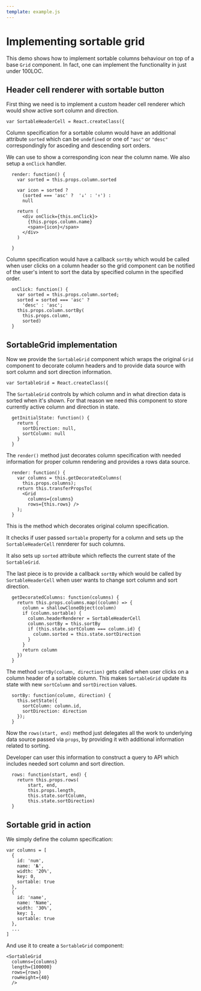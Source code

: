 ```yaml
---
template: example.js
---
```


# Implementing sortable grid

This demo shows how to implement sortable columns behaviour on top of a base
`Grid` component. In fact, one can implement the functionality in just under
100LOC.

## Header cell renderer with sortable button

First thing we need is to implement a custom header cell renderer
which would show active sort column and direction.

```
var SortableHeaderCell = React.createClass({
```

Column specification for a sortable column would have an additional attribute
`sorted` which can be `undefined` or one of `"asc"` or `"desc"` correspondingly
for asceding and descending sort orders.

We can use to show a corresponding icon near the column name. We also setup a
`onClick` handler.

```
  render: function() {
    var sorted = this.props.column.sorted

    var icon = sorted ?
      (sorted === 'asc' ?  '↓' : '↑') :
      null

    return (
      <div onClick={this.onClick}>
        {this.props.column.name}
        <span>{icon}</span>
      </div>
    )

  }
```

Column specification would have a callback `sortBy` which would be called when
user clicks on a column header so the grid component can be notified of the
user's intent to sort the data by specified column in the specified order.

```
  onClick: function() {
    var sorted = this.props.column.sorted;
    sorted = sorted === 'asc' ?
      'desc' : 'asc';
    this.props.column.sortBy(
      this.props.column,
      sorted)
  }
```

## SortableGrid implementation

Now we provide the `SortableGrid` component which wraps the original `Grid`
component to decorate column headers and to provide data source with sort
column and sort direction information.

```
var SortableGrid = React.createClass({
```

The `SortableGrid` controls by which column and in what direction data is
sorted when it's shown. For that reason we need this component to store
currently active column and direction in state.

```
  getInitialState: function() {
    return {
      sortDirection: null,
      sortColumn: null
    }
  }
```

The `render()` method just decorates column specification with needed
information for proper column rendering and provides a rows data source.

```
  render: function() {
    var columns = this.getDecoratedColumns(
      this.props.columns);
    return this.transferPropsTo(
      <Grid
        columns={columns}
        rows={this.rows} />
    );
  }
```

This is the method which decorates original column specification.

It checks if user passed `sortable` property for a column and sets up the
`SortableHeaderCell` renrderer for such columns.

It also sets up `sorted` attribute which reflects the current state of the
`SortableGrid`.

The last piece is to provide a callback `sortBy` which would be called by
`SortableHeaderCell` when user wants to change sort column and sort direction.

```
  getDecoratedColumns: function(columns) {
    return this.props.columns.map((column) => {
      column = shallowCloneObject(column)
      if (column.sortable) {
        column.headerRenderer = SortableHeaderCell
        column.sortBy = this.sortBy
        if (this.state.sortColumn === column.id) {
          column.sorted = this.state.sortDirection
        }
      }
      return column
    })
  }
```

The method `sortBy(column, direction)` gets called when user clicks on a column
header of a sortable column. This makes `SortableGrid` update its state with
new `sortColumn` and `sortDirection` values.

```
  sortBy: function(column, direction) {
    this.setState({
      sortColumn: column.id,
      sortDirection: direction
    });
  }
```

Now the `rows(start, end)` method just delegates all the work to underlying
data source passed via `props`, by providing it with additional information
related to sorting.

Developer can user this information to construct a query to API which includes
needed sort column and sort direction.

```
  rows: function(start, end) {
    return this.props.rows(
        start, end,
        this.props.length,
        this.state.sortColumn,
        this.state.sortDirection)
  }
```

## Sortable grid in action

We simply define the column specification:

```
var columns = [
  {
    id: 'num',
    name: '№',
    width: '20%',
    key: 0,
    sortable: true
  },
  {
    id: 'name',
    name: 'Name',
    width: '30%',
    key: 1,
    sortable: true
  },
  ...
]
```

And use it to create a `SortableGrid` component:

```
<SortableGrid
  columns={columns}
  length={100000}
  rows={rows}
  rowHeight={40}
  />
```

<div id="example"></div>
